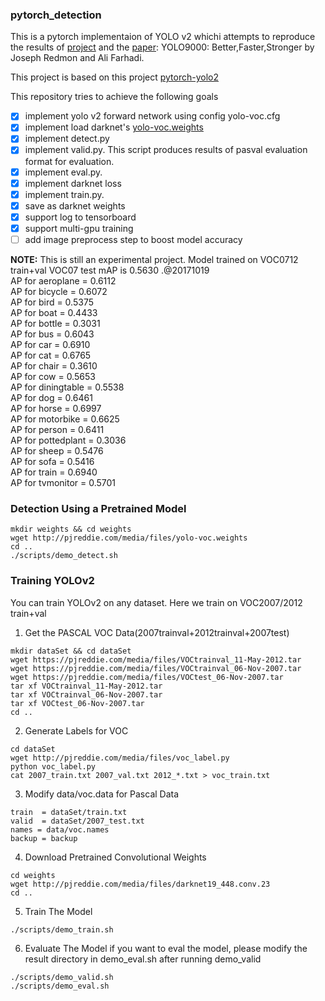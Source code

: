 ### pytorch_detection
This is a pytorch implementaion of YOLO v2 whichi attempts to reproduce the results of [project](https://pjreddie.com/darknet/yolo) and the [paper](https://arxiv.org/abs/1612.08242): YOLO9000: Better,Faster,Stronger by Joseph Redmon and Ali Farhadi.

This project is based on this project [pytorch-yolo2](https://github.com/marvis/pytorch-yolo2)

This repository tries to achieve the following goals
- [x] implement yolo v2 forward network using config yolo-voc.cfg
- [x] implement load darknet's [yolo-voc.weights](http://pjreddie.com/media/files/yolo-voc.weights)
- [x] implement detect.py 
- [x] implement valid.py. This script produces results of pasval evaluation format for evaluation. 
- [x] implement eval.py. 
- [x] implement darknet loss
- [x] implement train.py. 
- [x] save as darknet weights
- [x] support log to tensorboard
- [x] support multi-gpu training  
- [ ] add image preprocess step to boost model accuracy

**NOTE:**
This is still an experimental project. Model trained on VOC0712 train+val
VOC07 test mAP is 0.5630 .@20171019 <br>
        AP for aeroplane       = 0.6112<br>
        AP for bicycle         = 0.6072<br>
        AP for bird            = 0.5375<br>
        AP for boat            = 0.4433<br>
        AP for bottle          = 0.3031<br>
        AP for bus             = 0.6043<br>
        AP for car             = 0.6910<br>
        AP for cat             = 0.6765<br>
        AP for chair           = 0.3610<br>
        AP for cow             = 0.5653<br>
        AP for diningtable     = 0.5538<br>
        AP for dog             = 0.6461<br>
        AP for horse           = 0.6997<br>
        AP for motorbike       = 0.6625<br>
        AP for person          = 0.6411<br>
        AP for pottedplant     = 0.3036<br>
        AP for sheep           = 0.5476<br>
        AP for sofa            = 0.5416<br>
        AP for train           = 0.6940<br>
        AP for tvmonitor       = 0.5701<br>

### Detection Using a Pretrained Model
```
mkdir weights && cd weights
wget http://pjreddie.com/media/files/yolo-voc.weights
cd ..
./scripts/demo_detect.sh
```

### Training YOLOv2
You can train YOLOv2 on any dataset. Here we train on VOC2007/2012 train+val
1. Get the PASCAL VOC Data(2007trainval+2012trainval+2007test)
```
mkdir dataSet && cd dataSet
wget https://pjreddie.com/media/files/VOCtrainval_11-May-2012.tar
wget https://pjreddie.com/media/files/VOCtrainval_06-Nov-2007.tar
wget https://pjreddie.com/media/files/VOCtest_06-Nov-2007.tar
tar xf VOCtrainval_11-May-2012.tar
tar xf VOCtrainval_06-Nov-2007.tar
tar xf VOCtest_06-Nov-2007.tar
cd ..
```
2. Generate Labels for VOC
```
cd dataSet
wget http://pjreddie.com/media/files/voc_label.py
python voc_label.py
cat 2007_train.txt 2007_val.txt 2012_*.txt > voc_train.txt
```
3. Modify data/voc.data for Pascal Data
```
train  = dataSet/train.txt
valid  = dataSet/2007_test.txt
names = data/voc.names
backup = backup
```
4. Download Pretrained Convolutional Weights
```
cd weights
wget http://pjreddie.com/media/files/darknet19_448.conv.23
cd ..
```
5. Train The Model
```
./scripts/demo_train.sh
```
6. Evaluate The Model
if you want to eval the model, please modify the result directory in demo_eval.sh after running demo_valid 
```
./scripts/demo_valid.sh
./scripts/demo_eval.sh
```
